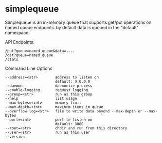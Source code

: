 simplequeue
===========

Simplequeue is an in-memory queue that supports get/put operations on 
named queue endpoints. by default data is queued in the "default" namespace.

API Endpoints:

	/put?queue=named_queue&data=....
	/get?queue=named_queue
	/stats

Command Line Options

	--address=<str>        address to listen on
	                       default: 0.0.0.0
	--daemon               daemonize process
	--enable-logging       request logging
	--group=<str>          run as this group
	--help                 list usage
	--max-bytes=<int>      memory limit
	--max-depth=<int>      maximum items in queue
	--overflow-log=<str>   file to write data beyond --max-depth or --max-bytes
	--port=<int>           port to listen on
	                       default: 8080
	--root=<str>           chdir and run from this directory
	--user=<str>           run as this user
	--version

